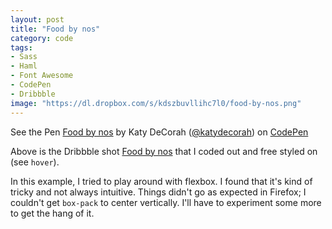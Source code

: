 ```yaml
---
layout: post
title: "Food by nos"
category: code
tags: 
- Sass
- Haml
- Font Awesome
- CodePen
- Dribbble
image: "https://dl.dropbox.com/s/kdszbuvllihc7l0/food-by-nos.png"
---
```


<p data-height="400" data-theme-id="97" data-slug-hash="Kyabd" data-user="katydecorah" data-default-tab="result" class='codepen'>See the Pen <a href='http://codepen.io/katydecorah/pen/Kyabd'>Food by nos</a> by Katy DeCorah (<a href='http://codepen.io/katydecorah'>@katydecorah</a>) on <a href='http://codepen.io'>CodePen</a></p>

Above is the Dribbble shot [Food by nos](http://dribbble.com/shots/1355254-Food) that I coded out and free styled on (see `hover`).

In this example, I tried to play around with flexbox. I found that it's kind of tricky and not always intuitive. Things didn't go as expected in Firefox; I couldn't get `box-pack` to center vertically. I'll have to experiment some more to get the hang of it.
